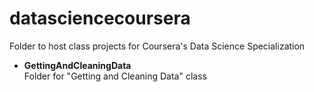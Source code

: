 datasciencecoursera
===================

Folder to host class projects for Coursera's Data Science Specialization

- **GettingAndCleaningData**  
Folder for "Getting and Cleaning Data" class